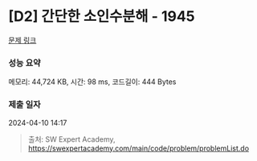 # [D2] 간단한 소인수분해 - 1945 

[문제 링크](https://swexpertacademy.com/main/code/problem/problemDetail.do?contestProbId=AV5Pl0Q6ANQDFAUq) 

### 성능 요약

메모리: 44,724 KB, 시간: 98 ms, 코드길이: 444 Bytes

### 제출 일자

2024-04-10 14:17



> 출처: SW Expert Academy, https://swexpertacademy.com/main/code/problem/problemList.do